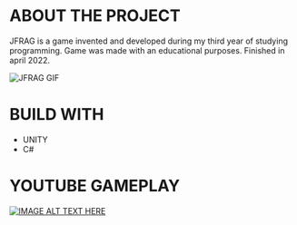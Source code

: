 # ABOUT THE PROJECT

JFRAG is a game invented and developed during my third year of studying programming. 
Game was made with an educational purposes.
Finished in april 2022.

![JFRAG GIF](https://user-images.githubusercontent.com/49866616/163461860-642c04a4-f052-4a8b-9c92-cbab3e737453.gif)


# BUILD WITH

* UNITY 
* C#

# YOUTUBE GAMEPLAY
[![IMAGE ALT TEXT HERE](https://img.youtube.com/vi/JEEKlQEIYeg/0.jpg)](https://www.youtube.com/watch?v=JEEKlQEIYeg)

